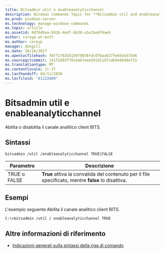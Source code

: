 ```yaml
---
title: Bitsadmin util e enableanalyticchannel
description: Windows Commands Topic for **Bitsadmin util and enableanalyticchannel**, che Abilita o Disabilita il canale analitico client BITS.
ms.prod: windows-server
ms.technology: manage-windows-commands
ms.topic: article
ms.assetid: 0d7645aa-b91b-4ed7-b630-a1e1be6f6ae9
author: coreyp-at-msft
ms.author: coreyp
manager: dongill
ms.date: 10/16/2017
ms.openlocfilehash: f8ff1f835415979036fdc0f8aa637fe693e57d46
ms.sourcegitcommit: 141f2d83f70cb467eee59191197cdb9446d8ef31
ms.translationtype: MT
ms.contentlocale: it-IT
ms.lasthandoff: 04/11/2020
ms.locfileid: "81122689"
---
```

# <a name="bitsadmin-util-and-enableanalyticchannel"></a>Bitsadmin util e enableanalyticchannel

Abilita o disabilita il canale analitico client BITS.

## <a name="syntax"></a>Sintassi

```
bitsadmin /util /enableanalyticchannel TRUE|FALSE
```

| Parametro | Descrizione |
| --------- | ---------- |
| TRUE o FALSE | **True** attiva la convalida del contenuto per il file specificato, mentre **false** lo disattiva. |

## <a name="examples"></a>Esempi

L'esempio seguente Abilita il canale analitico client BITS.

```
C:\>bitsadmin /util / enableanalyticchannel TRUE
```

## <a name="additional-references"></a>Altre informazioni di riferimento

- [Indicazioni generali sulla sintassi della riga di comando](command-line-syntax-key.md)